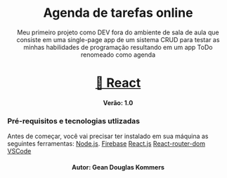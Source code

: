 <h1 align="center">Agenda de tarefas online</h1>

<p align="center">Meu primeiro projeto como DEV fora do ambiente de sala de aula que consiste em uma single-page app de um sistema CRUD para testar as minhas habilidades de programação resultando em um app ToDo renomeado como agenda</p>

<h1 align="center">
    <a href="https://pt-br.reactjs.org/">🔗 React</a>
</h1>


<h4 align="center"> 
	Verão: 1.0 
</h4>

### Pré-requisitos e tecnologias utlizadas

Antes de começar, você vai precisar ter instalado em sua máquina as seguintes ferramentas:
 [Node.js](https://nodejs.org/en/). 
 [Firebase](https://firebase.google.com/)
 [React.js](https://pt-br.reactjs.org/)
 [React-router-dom](https://reactrouter.com/en/main)
[VSCode](https://code.visualstudio.com/)


<h4 align="center"> 
	Autor: Gean Douglas Kommers
</h4>
